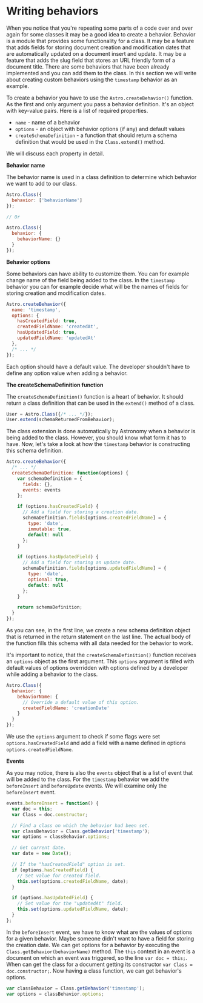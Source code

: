 # Writing behaviors

When you notice that you're repeating some parts of a code over and over again for some classes it may be a good idea to create a behavior. Behavior is a module that provides some functionality for a class. It may be a feature that adds fields for storing document creation and modification dates that are automatically updated on a document insert and update. It may be a feature that adds the slug field that stores an URL friendly form of a document title. There are some behaviors that have been already implemented and you can add them to the class. In this section we will write about creating custom behaviors using the `timestamp` behavior as an example.

To create a behavior you have to use the `Astro.createBehavior()` function. As the first and only argument you pass a behavior definition. It's an object with key-value pairs. Here is a list of required properties.

- `name` - name of a behavior
- `options` - an object with behavior options (if any) and default values
- `createSchemaDefinition` - a function that should return a schema definition that would be used in the `Class.extend()` method.

We will discuss each property in detail.

**Behavior name**

The behavior name is used in a class definition to determine which behavior we want to add to our class.

```js
Astro.Class({
  behavior: ['behaviorName']
});

// Or

Astro.Class({
  behavior: {
    behaviorName: {}
  }
});
```

**Behavior options**

Some behaviors can have ability to customize them. You can for example change name of the field being added to the class. In the `timestamp` behavior you can for example decide what will be the names of fields for storing creation and modification dates.

```js
Astro.createBehavior({
  name: 'timestamp',
  options: {
    hasCreatedField: true,
    createdFieldName: 'createdAt',
    hasUpdatedField: true,
    updatedFieldName: 'updatedAt'
  },
  /* ... */
});
```

Each option should have a default value. The developer shouldn't have to define any option value when adding a behavior.

**The createSchemaDefinition function**

The `createSchemaDefinition()` function is a heart of behavior. It should return a class definition that can be used in the `extend()` method of a class.

```js
User = Astro.Class({/* ... */});
User.extend(schemaReturnedFromBehavior);
```

The class extension is done automatically by Astronomy when a behavior is being added to the class. However, you should know what form it has to have. Now, let's take a look at how the `timestamp` behavior is constructing this schema definition.

```js
Astro.createBehavior({
  /* ... */
  createSchemaDefinition: function(options) {
    var schemaDefinition = {
      fields: {},
      events: events
    };

    if (options.hasCreatedField) {
      // Add a field for storing a creation date.
      schemaDefinition.fields[options.createdFieldName] = {
        type: 'date',
        immutable: true,
        default: null
      };
    }

    if (options.hasUpdatedField) {
      // Add a field for storing an update date.
      schemaDefinition.fields[options.updatedFieldName] = {
        type: 'date',
        optional: true,
        default: null
      };
    }

    return schemaDefinition;
  }
});
```

As you can see, in the first line, we create a new schema definition object that is returned in the return statement on the last line. The actual body of the function fills this schema with all data needed for the behavior to work.

It's important to notice, that the `createSchemaDefinition()` function receives an `options` object as the first argument. This `options` argument is filled with default values of options overridden with options defined by a developer while adding a behavior to the class.

```js
Astro.Class({
  behavior: {
    behaviorName: {
      // Override a default value of this option.
      createdFieldName: 'creationDate'
    }
  }
});
```

We use the `options` argument to check if some flags were set `options.hasCreatedField` and add a field with a name defined in options `options.createdFieldName`.

**Events**

As you may notice, there is also the `events` object that is a list of event that will be added to the class. For the `timestamp` behavior we add the `beforeInsert` and `beforeUpdate` events. We will examine only the `beforeInsert` event.

```js
events.beforeInsert = function() {
  var doc = this;
  var Class = doc.constructor;

  // Find a class on which the behavior had been set.
  var classBehavior = Class.getBehavior('timestamp');
  var options = classBehavior.options;

  // Get current date.
  var date = new Date();

  // If the "hasCreatedField" option is set.
  if (options.hasCreatedField) {
    // Set value for created field.
    this.set(options.createdFieldName, date);
  }

  if (options.hasUpdatedField) {
    // Set value for the "updatedAt" field.
    this.set(options.updatedFieldName, date);
  }
};
```

In the `beforeInsert` event, we have to know what are the values of options for a given behavior. Maybe someone didn't want to have a field for storing the creation date. We can get options for a behavior by executing the `Class.getBehavior(behaviorName)` method. The `this` context in an event is a document on which an event was triggered, so the line `var doc = this;`. When can get the class for a document getting its constructor `var Class = doc.constructor;`. Now having a class function, we can get behavior's options.

```js
var classBehavior = Class.getBehavior('timestamp');
var options = classBehavior.options;
```